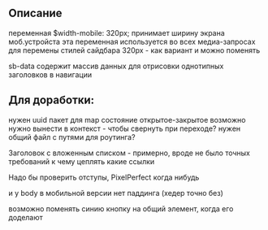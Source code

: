 ## Описание
переменная $width-mobile: 320px;
принимает ширину экрана моб.устройста
эта переменная используется во всех медиа-запросах для перемены стилей сайдбара
320px - как вариант и можно поменять


sb-data содержит массив данных для отрисовки однотипных заголовков в навигации

## Для доработки:
нужен uuid пакет для map
состояние открытое-закрытое возможно нужно вынести в контекст - чтобы свернуть при переходе?
нужен общий файл с путями для роутинга?

Заголовок с вложенным списком - примерно, вроде не было точных требований к чему цеплять какие ссылки

Надо бы проверить отступы, PixelPerfect когда нибудь

и у body в мобильной версии нет паддинга (хедер точно без)

возможно поменять синию кнопку на общий элемент, когда его доделают
